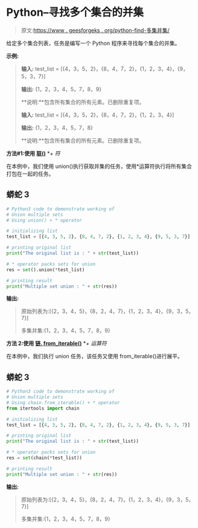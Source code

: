 # Python–寻找多个集合的并集

> 原文:[https://www . geesforgeks . org/python-find-多集并集/](https://www.geeksforgeeks.org/python-find-union-of-multiple-sets/)

给定多个集合列表，任务是编写一个 Python 程序来寻找每个集合的并集。

**示例:**

> **输入:** test_list = [{4，3，5，2}，{8，4，7，2}，{1，2，3，4}，{9，5，3，7}]
> 
> **输出:** {1，2，3，4，5，7，8，9}
> 
> **说明:**包含所有集合的所有元素。已删除重复项。
> 
> **输入:** test_list = [{4，3，5，2}，{8，4，7，2}，{1，2，3，4}]
> 
> **输出:** {1，2，3，4，5，7，8}
> 
> **说明:**包含所有集合的所有元素。已删除重复项。

**方法#1:使用** [**联()**](https://www.geeksforgeeks.org/union-function-python/) **+ *符**

在本例中，我们使用 union()执行获取并集的任务，使用*运算符执行将所有集合打包在一起的任务。

## 蟒蛇 3

```py
# Python3 code to demonstrate working of
# Union multiple sets
# Using union() + * operator

# initializing list
test_list = [{4, 3, 5, 2}, {8, 4, 7, 2}, {1, 2, 3, 4}, {9, 5, 3, 7}]

# printing original list
print("The original list is : " + str(test_list))

# * operator packs sets for union
res = set().union(*test_list)

# printing result
print("Multiple set union : " + str(res))
```

**输出:**

> 原始列表为:[{2，3，4，5}，{8，2，4，7}，{1，2，3，4}，{9，3，5，7}]
> 
> 多集并集:{1，2，3，4，5，7，8，9}

**方法 2:使用** [**链. from_iterable()**](https://www.geeksforgeeks.org/python-itertools-chain-from_iterable/) **+ *运算符**

在本例中，我们执行 union 任务，该任务又使用 from_iterable()进行展平。

## 蟒蛇 3

```py
# Python3 code to demonstrate working of
# Union multiple sets
# Using chain.from_iterable() + * operator
from itertools import chain

# initializing list
test_list = [{4, 3, 5, 2}, {8, 4, 7, 2}, {1, 2, 3, 4}, {9, 5, 3, 7}]

# printing original list
print("The original list is : " + str(test_list))

# * operator packs sets for union
res = set(chain(*test_list))

# printing result
print("Multiple set union : " + str(res))
```

**输出:**

> 原始列表为:[{2，3，4，5}，{8，2，4，7}，{1，2，3，4}，{9，3，5，7}]
> 
> 多集并集:{1，2，3，4，5，7，8，9}